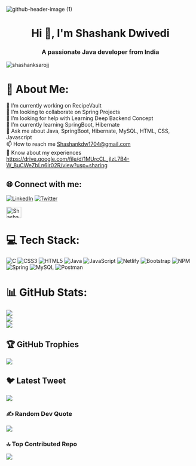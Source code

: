 ![github-header-image (1)](https://github.com/Shashanksarojj/Shashanksarojj/assets/66843256/fdfe1f3a-70fd-4a73-8315-395bc4c98dc1)




<h1 align="center">Hi 👋, I'm Shashank Dwivedi</h1>
<h3 align="center">A passionate Java developer from India</h3>

<p align="left"> <img src="https://komarev.com/ghpvc/?username=shashanksarojj&label=Profile%20views&color=0e75b6&style=flat" alt="shashanksarojj" /> </p>



# 💫 About Me:
🔭 I’m currently working on RecipeVault<br>👯 I’m looking to collaborate on Spring Projects<br>🤝 I’m looking for help with Learning Deep Backend Concept<br>🌱 I’m currently learning SpringBoot, Hibernate<br>💬 Ask me about Java, SpringBoot, Hibernate, MySQL, HTML, CSS, Javascript<br>📫 How to reach me Shashankdw1704@gmail.com<br>📄 Know about my experiences https://drive.google.com/file/d/1MUrcCL_jIzL7B4-W_8uCWeZbLn6ir02R/view?usp=sharing


## 🌐 Connect with me:
[![LinkedIn](https://img.shields.io/badge/LinkedIn-%230077B5.svg?logo=linkedin&logoColor=white)](https://linkedin.com/in/linkedin.com/in/shashank-dwivedi-566895157/) [![Twitter](https://img.shields.io/badge/Twitter-%231DA1F2.svg?logo=Twitter&logoColor=white)](https://twitter.com/@SarojjShashank) 
<p dir="auto"><a href="[https://shashanksarojj.github.io](https://shashanksarojj.github.io)" target="_blank"  rel="nofollow"><img align="center" src="https://camo.githubusercontent.com/d93f3ef445d638a60077fa515f9dcae0e0711fc81a7c5bbf67083ebcd68656ee/68747470733a2f2f696d672e69636f6e73382e636f6d2f3f73697a653d3531322669643d6c365a393035543730537a5826666f726d61743d706e67" alt="Shashank Dwivedi" height="30" width="40" data-canonical-src="https://img.icons8.com/?size=512&amp;id=l6Z905T70SzX&amp;format=png" style="max-width: 100%;"></a></p>

# 💻 Tech Stack:
![C](https://img.shields.io/badge/c-%2300599C.svg?style=for-the-badge&logo=c&logoColor=white) ![CSS3](https://img.shields.io/badge/css3-%231572B6.svg?style=for-the-badge&logo=css3&logoColor=white) ![HTML5](https://img.shields.io/badge/html5-%23E34F26.svg?style=for-the-badge&logo=html5&logoColor=white) ![Java](https://img.shields.io/badge/java-%23ED8B00.svg?style=for-the-badge&logo=java&logoColor=white) ![JavaScript](https://img.shields.io/badge/javascript-%23323330.svg?style=for-the-badge&logo=javascript&logoColor=%23F7DF1E) ![Netlify](https://img.shields.io/badge/netlify-%23000000.svg?style=for-the-badge&logo=netlify&logoColor=#00C7B7) ![Bootstrap](https://img.shields.io/badge/bootstrap-%23563D7C.svg?style=for-the-badge&logo=bootstrap&logoColor=white) ![NPM](https://img.shields.io/badge/NPM-%23000000.svg?style=for-the-badge&logo=npm&logoColor=white) ![Spring](https://img.shields.io/badge/spring-%236DB33F.svg?style=for-the-badge&logo=spring&logoColor=white) ![MySQL](https://img.shields.io/badge/mysql-%2300f.svg?style=for-the-badge&logo=mysql&logoColor=white) ![Postman](https://img.shields.io/badge/Postman-FF6C37?style=for-the-badge&logo=postman&logoColor=white)
# 📊 GitHub Stats:
![](https://github-readme-stats.vercel.app/api?username=Shashanksarojj&theme=merko&hide_border=false&include_all_commits=false&count_private=true)<br/>
![](https://github-readme-streak-stats.herokuapp.com/?user=Shashanksarojj&theme=merko&hide_border=false)<br/>
![](https://github-readme-stats.vercel.app/api/top-langs/?username=Shashanksarojj&theme=merko&hide_border=false&include_all_commits=false&count_private=true&layout=compact)

## 🏆 GitHub Trophies
![](https://github-profile-trophy.vercel.app/?username=Shashanksarojj&theme=radical&no-frame=false&no-bg=true&margin-w=4)

## 🐦 Latest Tweet
[![](https://gtce.itsvg.in/api?username=@SarojjShashank)](https://github.com/VishwaGauravIn/github-twitter-card-embed)

### ✍️ Random Dev Quote
![](https://quotes-github-readme.vercel.app/api?type=horizontal&theme=gruvbox)

### 🔝 Top Contributed Repo
![](https://github-contributor-stats.vercel.app/api?username=Shashanksarojj&limit=5&theme=dark&combine_all_yearly_contributions=true)

<!-- Proudly created with GPRM ( https://gprm.itsvg.in ) -->



